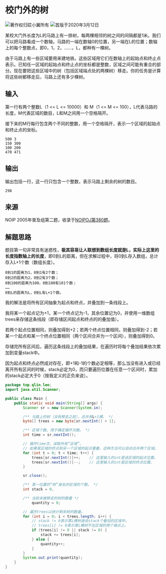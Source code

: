 # 校门外的树

![著作权归砹小翼所有](https://img.shields.io/badge/Copyright-砹小翼-blue.svg) ![首版于2020年3月12日](https://img.shields.io/badge/Release-2020.03.12-purple.svg)

某校大门外长度为L的马路上有一排树，每两棵相邻的树之间的间隔都是1米。我们可以把马路看成一个数轴，马路的一端在数轴0的位置，另一端在L的位置；数轴上的每个整数点，即0，1，2，……，L，都种有一棵树。

由于马路上有一些区域要用来建地铁。这些区域用它们在数轴上的起始点和终止点表示。已知任一区域的起始点和终止点的坐标都是整数，区域之间可能有重合的部分。现在要把这些区域中的树（包括区域端点处的两棵树）移走。你的任务是计算将这些树都移走后，马路上还有多少棵树。

## 输入

第一行有两个整数L（1 <= L <= 10000）和 M（1 <= M <= 100），L代表马路的长度，M代表区域的数目，L和M之间用一个空格隔开。

接下来的M行每行包含两个不同的整数，用一个空格隔开，表示一个区域的起始点和终止点的坐标。

```text
500 3
150 300
100 200
470 471
```

## 输出

输出包括一行，这一行只包含一个整数，表示马路上剩余的树的数目。

```text
298
```

## 来源

NOIP 2005年普及组第二题，收录于[NOIPOJ第380题](http://noipoj.cn/problem.php?id=380)。

## 解题思路

题目第一句非常具有迷惑性，**极其容易让人联想到数组长度就是L，实际上这里的长度指数轴上的长度**，即0到L的距离，但在求解过程中，将0到L存入数组，总计存入L+1个数（数组长度）。

```text
0到1的距离为1，0到1有2个数；
0到2的距离为2，0到2有3个数；
0到100的距离为100，0到100有101个数；
……
0到L的距离为L，0到L有L+1个数。
```

我的解法是将所有区间抽象为起点和终点，并叠加到一条线段上。

我将某一个起点记为+1，某一个终点记为-1，其余位置记为0，并使用一维数组trees来存储这条线段（即存储区间起点和终点的的叠加值）。

若两个起点位置相同，则叠加得到+2；若两个终点位置相同，则叠加得到-2；若某一个起点和某一个终点位置相同（两个区间合并为一个区间），则叠加得到0。

存储完所有区间后，遍历这条线段上的叠加结果，在遍历时将每个叠加结果依次累加到变量stack中。

因为起点和终点必然成对存在，即+1和-1的个数必定相等，那么当没有进入或已经离开所有区间的时候，stack必定为0，而只要遍历位置在任意一个区间时，累加的stack必定大于0（按我定义的正负来说）。

```java
package top.qlin.leo;
import java.util.Scanner;

public class Main {
	public static void main(String[] args) {
		Scanner sr = new Scanner(System.in);

		/** 马路上的树（没有移走之前），总共有L+1棵。 */
		byte[] trees = new byte[sr.nextInt() + 1];

		/** 区域个数。用于确定循环次数。 */
		int time = sr.nextInt();

		// 循环time次，读取所有“区域”。
		// 如果某区域的终点和另一个区域的起点重叠，这种方法可以自动合并两个区域。
		for (int t = 0; t < time; t++) {
			trees[sr.nextInt()]++;    // 这里输入的int是该区域的起点位置。
			trees[sr.nextInt()]--;    // 这里输入的int是区域的终点位置。
		}

		sr.close();

		/** 某一位置的“树”身处的区域的个数。 */
		int stack = 0,

		/** 当前未被移走的树的数量 */
			quantity = 0;

		// 遍历trees以统计剩余树的数量。
		for (int i = 0; i < trees.length; i++) {
			// stack != 0表示第i棵树身处stack个叠加的区域中。
			// trees[i] != 0表示第i棵树不在区域的两个端点上。
			if (trees[i] != 0 || stack != 0) {
				stack += trees[i];
			} else {
				quantity++;
			}
		}
		System.out.print(quantity);
	}
}
```

